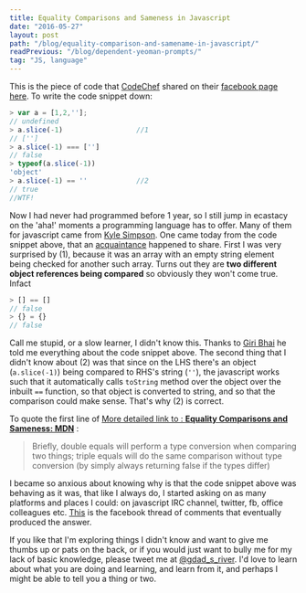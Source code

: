 ```yaml
---
title: Equality Comparisons and Sameness in Javascript
date: "2016-05-27"
layout: post
path: "/blog/equality-comparison-and-samename-in-javascript/"
readPrevious: "/blog/dependent-yeoman-prompts/"
tag: "JS, language"
---
```


This is the piece of code that [CodeChef](https://www.codechef.com/) shared on their [facebook page](https://www.facebook.com/CodeChef/) [here](https://www.facebook.com/CodeChef/photos/a.10150302285647799.346300.53227312798/10153675104012799/?type=3&theater). To write the code snippet down:

```javascript
> var a = [1,2,''];
// undefined
> a.slice(-1)                  //1
// ['']
> a.slice(-1) === ['']
// false
> typeof(a.slice(-1))
'object'
> a.slice(-1) == ''            //2
// true
//WTF!
```

Now I had never had programmed before 1 year, so I still jump in ecastacy on the 'aha!' moments a programming language has to offer. Many of them for javascript came from [Kyle Simpson](http://getify.me/). One came today from the code snippet above, that an [acquaintance](https://www.facebook.com/shreysaroch?fref=ts) happened to share. First I was very surprised by (1), because it was an array with an empty string element being checked for another such array. Turns out they are **two different object references being compared** so obviously they won't come true. Infact

```javascript
> [] == []
// false
> {} = {}
// false
```

Call me stupid, or a slow learner, I didn't know this. Thanks to [Giri Bhai](https://www.facebook.com/giriraj.sharma27?fref=ufi) he told me everything about the code snippet above. The second thing that I didn't know about (2) was that since on the LHS there's an object (```a.slice(-1)```) being compared to RHS's string (```''```), the javascript works such that it automatically calls ```toString``` method over the object over the inbuilt ```==``` function, so that object is converted to string, and so that the comparison could make sense. That's why (2) is correct.

To quote the first line of [More detailed link to : **Equality Comparisons and Sameness: MDN**](https://developer.mozilla.org/en/docs/Web/JavaScript/Equality_comparisons_and_sameness) :

> Briefly, double equals will perform a type conversion when comparing two things; triple equals will do the same comparison without type conversion (by simply always returning false if the types differ)

I became so anxious about knowing why is that the code snippet above was behaving as it was, that like I always do, I started asking on as many platforms and places I could: on javascript IRC channel, twitter, fb, office colleagues etc. [This](https://www.facebook.com/arihantverma/posts/1319880568076896) is the facebook thread of comments that eventually produced the answer.

If you like that I'm exploring things I didn't know and want to give me thumbs up or pats on the back, or if you would just want to bully me for my lack of basic knowledge, please tweet me at [@gdad_s_river](https://twitter.com/gdad_s_river). I'd love to learn about what you are doing and learning, and learn from it, and perhaps I might be able to tell you a thing or two.
